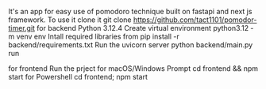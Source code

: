It's an app for easy use of pomodoro technique built on fastapi and next js framework.
To use it clone it
git clone https://github.com/tact1101/pomodor-timer.git
for backend
Python 3.12.4
Create virtual environment
python3.12 -m venv env
Intall required libraries from 
pip install -r backend/requirements.txt
Run the uvicorn server
python backend/main.py run 

for frontend
Run the prject
for macOS/Windows Prompt
cd frontend && npm start
for Powershell
cd frontend; npm start
